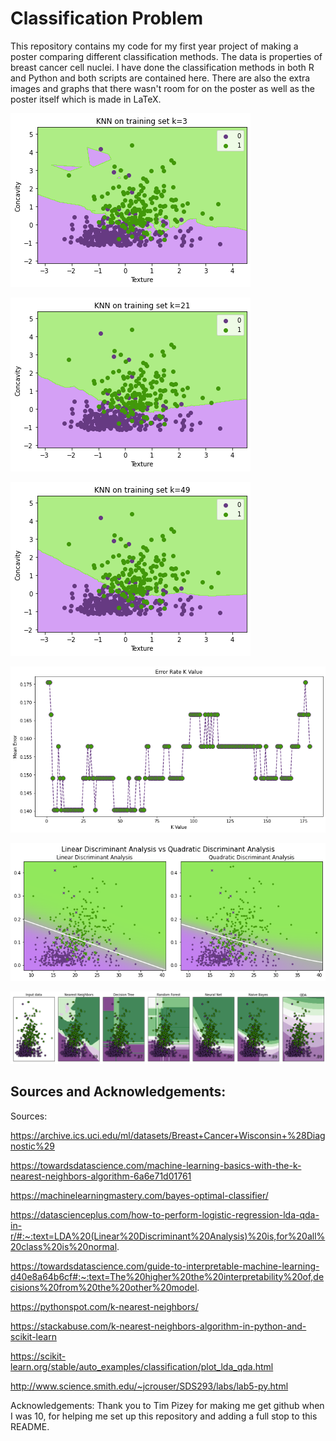 # Classification Problem
This repository contains my code for my first year project of making a poster comparing different classification methods.
The data is properties of breast cancer cell nuclei. I have done the classification methods in both R and Python and both scripts are contained here. There are also the extra images and graphs that there wasn't room for on the poster as well as the poster itself which is made in LaTeX.



![](knnkis3.png)

![](knnkis21.png)

![](knnkis49.png)

![](knndifferentk7.png)

![](LDAQDA3.png)

![](Largecomparison2.png)

## Sources and Acknowledgements:
Sources:

https://archive.ics.uci.edu/ml/datasets/Breast+Cancer+Wisconsin+%28Diagnostic%29

https://towardsdatascience.com/machine-learning-basics-with-the-k-nearest-neighbors-algorithm-6a6e71d01761

https://machinelearningmastery.com/bayes-optimal-classifier/

https://datascienceplus.com/how-to-perform-logistic-regression-lda-qda-in-r/#:~:text=LDA%20(Linear%20Discriminant%20Analysis)%20is,for%20all%20class%20is%20normal.

https://towardsdatascience.com/guide-to-interpretable-machine-learning-d40e8a64b6cf#:~:text=The%20higher%20the%20interpretability%20of,decisions%20from%20the%20other%20model.

https://pythonspot.com/k-nearest-neighbors/

https://stackabuse.com/k-nearest-neighbors-algorithm-in-python-and-scikit-learn

https://scikit-learn.org/stable/auto_examples/classification/plot_lda_qda.html

http://www.science.smith.edu/~jcrouser/SDS293/labs/lab5-py.html

Acknowledgements:
Thank you to Tim Pizey for making me get github when I was 10, for helping me set up this repository and adding a full stop to this README.

